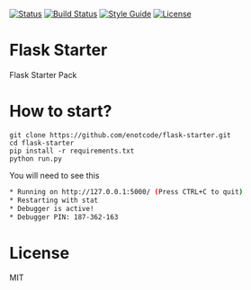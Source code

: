 [![Status](https://img.shields.io/badge/status-stable-brightgreen.svg?style=flat-square)](#)
[![Build Status](https://img.shields.io/travis/enotcode/flask-starter/master.svg?style=flat-square)](https://travis-ci.org/enotcode/flask-starter)
[![Style Guide](https://img.shields.io/badge/Style%20Guide-PEP%208-brightgreen.svg?style=flat-square)](https://www.python.org/dev/peps/pep-0008/)
[![License](https://img.shields.io/badge/license-MIT-blue.svg?style=flat-square)](https://github.com/enotcode/flask-starter/blob/master/LICENSE)

# Flask Starter
Flask Starter Pack

# How to start?

```
git clone https://github.com/enotcode/flask-starter.git
cd flask-starter
pip install -r requirements.txt
python run.py
```
You will need to see this
```sh
* Running on http://127.0.0.1:5000/ (Press CTRL+C to quit)
* Restarting with stat
* Debugger is active!
* Debugger PIN: 187-362-163
```

# License
MIT
